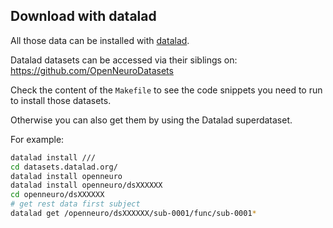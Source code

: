 ## Download with datalad

All those data can be installed with
[datalad](http://handbook.datalad.org/en/latest/index.html).

Datalad datasets can be accessed via their siblings on:
https://github.com/OpenNeuroDatasets

Check the content of the `Makefile` to see the code snippets you need to run to
install those datasets.

Otherwise you can also get them by using the Datalad superdataset.

For example:

```bash
datalad install ///
cd datasets.datalad.org/
datalad install openneuro
datalad install openneuro/dsXXXXXX
cd openneuro/dsXXXXXX
# get rest data first subject
datalad get /openneuro/dsXXXXXX/sub-0001/func/sub-0001*
```
